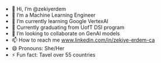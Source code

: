 - 👋 Hi, I’m @zekiyerdem
- 👀 I’m a Machine Learning Engineer
- 🌱 I’m currently learning Google VertexAI
- 🌱 Currently graduating from UofT DSI program
- 💞️ I’m looking to collaborate on GenAI models
- 📫 How to reach me www.linkedin.com/in/zekiye-erdem-ca
- 😄 Pronouns: She/Her
- ⚡ Fun fact: Tavel over 55 countries

<!---
zekiyerdem/zekiyerdem is a ✨ special ✨ repository because its `README.md` (this file) appears on your GitHub profile.
You can click the Preview link to take a look at your changes.
--->
